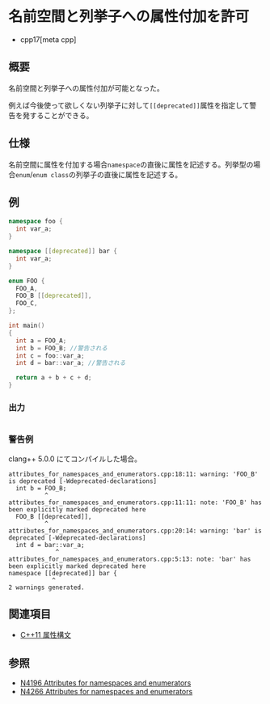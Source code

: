 # 名前空間と列挙子への属性付加を許可
* cpp17[meta cpp]

## 概要

名前空間と列挙子への属性付加が可能となった。

例えば今後使って欲しくない列挙子に対して`[[deprecated]]`属性を指定して警告を発することができる。

## 仕様

名前空間に属性を付加する場合`namespace`の直後に属性を記述する。列挙型の場合`enum`/`enum class`の列挙子の直後に属性を記述する。

## 例
```cpp example
namespace foo {
  int var_a;
}

namespace [[deprecated]] bar {
  int var_a;
}

enum FOO {
  FOO_A,
  FOO_B [[deprecated]],
  FOO_C,
};

int main()
{
  int a = FOO_A;
  int b = FOO_B; //警告される
  int c = foo::var_a;
  int d = bar::var_a; //警告される

  return a + b + c + d;
}
```

### 出力
```
```

### 警告例
clang++ 5.0.0 にてコンパイルした場合。

```
attributes_for_namespaces_and_enumerators.cpp:18:11: warning: 'FOO_B' is deprecated [-Wdeprecated-declarations]
  int b = FOO_B;
          ^
attributes_for_namespaces_and_enumerators.cpp:11:11: note: 'FOO_B' has been explicitly marked deprecated here
  FOO_B [[deprecated]],
          ^
attributes_for_namespaces_and_enumerators.cpp:20:14: warning: 'bar' is deprecated [-Wdeprecated-declarations]
  int d = bar::var_a;
             ^
attributes_for_namespaces_and_enumerators.cpp:5:13: note: 'bar' has been explicitly marked deprecated here
namespace [[deprecated]] bar {
            ^
2 warnings generated.
```

## 関連項目
- [C++11 属性構文](/lang/cpp11/attributes.md)

## 参照
- [N4196 Attributes for namespaces and enumerators](http://www.open-std.org/jtc1/sc22/wg21/docs/papers/2014/n4196.html)
- [N4266 Attributes for namespaces and enumerators](http://www.open-std.org/jtc1/sc22/wg21/docs/papers/2014/n4266.html)
